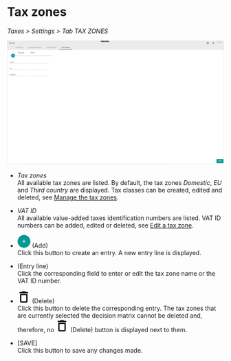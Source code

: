 # Tax zones

*Taxes > Settings > Tab TAX ZONES*

![Tax zones](../../Assets/Screenshots/Taxes/Settings/TaxZones/TaxZones.png "[Tax zones]")

- *Tax zones*  
All available tax zones are listed. By default, the tax zones *Domestic*, *EU* and *Third country* are displayed. Tax classes can be created, edited and deleted, see [Manage the tax zones](../Integration/03_ManageTaxZones.md).

- *VAT ID*  
All available value-added taxes identification numbers are listed. VAT ID numbers can be added, edited or deleted, see [Edit a tax zone](../Integration/03_ManageTaxZones.md#edit-a-tax-zone).

- ![Add](../../Assets/Icons/Plus01.png "[Add]") (Add)   
Click this button to create an entry. A new entry line is displayed.

- (Entry line)  
Click the corresponding field to enter or edit the tax zone name or the VAT ID number.

- ![Delete](../../Assets/Icons/Trash08.png "[Delete]") (Delete)  
Click this button to delete the corresponding entry. The tax zones that are currently selected the decision matrix cannot be deleted and, therefore, no ![Delete](../../Assets/Icons/Trash08.png "[Delete]") (Delete) button is displayed next to them.

- [SAVE]  
Click this button to save any changes made.

[comment]: <> (Allg. Frage FH: wie kann man im Decision Matrix unterscheiden zwischen zwei Inland/EU/Drittland, wenn zwei mögliche Tax classes -Standard und Ermäßigt- zu beiden gehören? Muss man zwei Tax zones einstellen, z.B. Inland 19, Inland 7? Oder stellt man das in der Fakturierung ein? Vgl. TAX RATES, DECISION MATRIX UND TAX ZONES tabs.)
